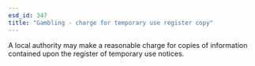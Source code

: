 ```yaml
---
esd_id: 347
title: "Gambling - charge for temporary use register copy"
---
```


A local authority may make a reasonable charge for copies of information contained upon the register of temporary use notices. 

